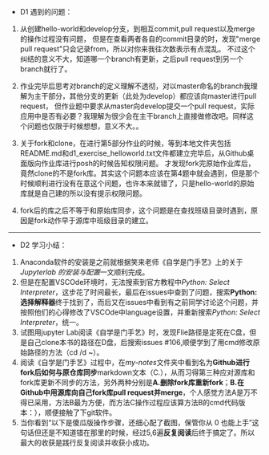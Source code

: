 * D1 遇到的问题：

1. 从创建hello-world和develop分支，到相互commit,pull request以及merge的操作过程没有问题，
但是在查看两者各自的commit目录的时，发现"merge pull request"只会记录from，所以对你来我往次数表示有点混乱。
不过这个纠结的意义不大，知道哪一个branch有更新，之后pull request到另一个branch就行了。

2. 作业完毕后思考对branch的定义理解不透彻，对以master命名的branch我理解为主干部分，其他分支的更新（此处为develop）都应该向master进行pull request，
但作业题中要求从master向develop提交一个pull request，实际应用中是否有必要？我理解为很少会在主干branch上直接做修改吧。同样这个问题也仅限于时候想想，意义不大。。

3. 关于fork和clone，在进行第5部分作业的时候，等到本地文件夹包括README.md和d1_exercise_helloworld.txt文件都建立完毕后，从Github桌面版向作业库进行posh的时候告知权限问题。
才发现fork完原始作业库后，竟然clone的不是fork库。其实这个问题本应该在第4题中就会遇到，但是那个时候顺利进行没有在意这个问题，也许本来就错了，只是hello-world的原始库就是自己建的所以没有提示权限问题。

4. fork后的库之后不等于和原始库同步，这个问题是在查找班级目录时遇到，原因是fork动作早于源库中班级目录的建立。

---

* D2 学习小结：

1. Anaconda软件的安装是之前就根据笑来老师《自学是门手艺》上的关于*Jupyterlab 的安装与配置*一文顺利完成。
2. 但是在配置VSCOde环境时，无法搜索到官方教程中*Python: Select Interpreter*，这步花了时间最长，最后在issues中查到了问题，搜索**Python:选择解释器**终于找到了，而后又在issues中看到有之前同学讨论这个问题，并按照他们的心得修改了VSCOde中language设置，并重新搜索*Python: Select Interpreter*，统一。
3. 试图用jupyter Lab阅读《自学是门手艺》时，发现Flie路径是定死在C盘，但是自己clone本书的路径在D盘，后搜索issues #106,顺便学到了用cmd修改原始路径的方法（cd /d ~）。
4. 阅读《自学是门手艺》过程中，在*my-notes*文件夹中看到名为**Github进行fork后如何与原仓库同步**markdown文本（C.），从而习得第三种应对源库和fork库更新不同步的方法，另外两种分别是**A.删除fork库重新fork**；**B.在Github中用源库向自己fork库pull request并merge**，个人感觉方法A是万不得已采用，方法B最为方便，而方法C操作过程应该算方法B的cmd代码版本：），顺便接触了下git软件。
5. 当你看到“以下是傻瓜版操作步骤，还细心配了截图，保管你从 0 也能上手”这句话但还是不知道错在那里的时候，经过5,6遍**反复阅读**后终于搞定了。所以最大的收获是践行反复阅读并收获小成功。
